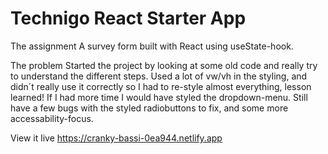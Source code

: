 # Technigo React Starter App
 
The assignment
A survey form built with React using useState-hook.

The problem
Started the project by looking at some old code and really try to understand the different steps. Used a lot of vw/vh in the styling, and didn´t really use it correctly so I had to re-style almost everything, lesson learned!
If I had more time I would have styled the dropdown-menu.
Still have a few bugs with the styled radiobuttons to fix, and some more accessability-focus.

View it live
https://cranky-bassi-0ea944.netlify.app